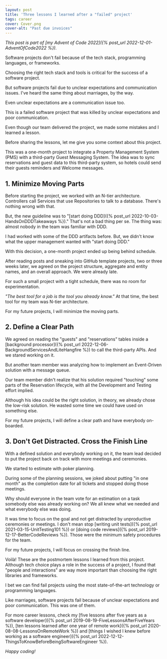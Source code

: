 ```yaml
---
layout: post
title: 'Three lessons I learned after a "failed" project'
tags: career
cover: Cover.png
cover-alt: "Past due invoices" 
---
```


_This post is part of [my Advent of Code 2022]({% post_url 2022-12-01-AdventOfCode2022 %})._

Software projects don't fail because of the tech stack, programming languages, or frameworks.

Choosing the right tech stack and tools is critical for the success of a software project.

But software projects fail due to unclear expectations and communication issues. I've heard the same thing about marriages, by the way.

Even unclear expectations are a communication issue too.

This is a failed software project that was killed by unclear expectations and poor communication.

Even though our team delivered the project, we made some mistakes and I learned a lesson.

Before sharing the lessons, let me give you some context about this project.

This was a one-month project to integrate a Property Management System (PMS) with a third-party Guest Messaging System. The idea was to sync reservations and guest data to this third-party system, so hotels could send their guests reminders and Welcome messages.

## 1. Minimize Moving Parts

Before starting the project, we worked with an N-tier architecture. Controllers call Services that use Repositories to talk to a database. There's nothing wrong with that.

But, the new guideline was to "[start doing DDD]({% post_url 2022-10-03-HandsOnDDDTakeaways %})." That's not a bad thing per se. The thing was: almost nobody in the team was familiar with DDD.

I had worked with some of the DDD artifacts before. But, we didn't know what the upper management wanted with "start doing DDD." 

With this decision, a one-month project ended up being behind schedule.

After reading posts and sneaking into GitHub template projects, two or three weeks later, we agreed on the project structure, aggregate and entity names, and an overall approach. We were already late.

For such a small project with a tight schedule, there was no room for experimentation.

_"The best tool for a job is the tool you already know."_ At that time, the best tool for my team was N-tier architecture.

For my future projects, I will minimize the moving parts.

## 2. Define a Clear Path

We agreed on reading the "guests" and "reservations" tables inside a [background processor]({% post_url 2022-12-06-BackgroundServicesAndLiteHangfire %}) to call the third-party APIs. And we stared working on it.

But another team member was analyzing how to implement an Event-Driven solution with a message queue.

Our team member didn't realize that his solution required "touching" some parts of the Reservation lifecycle, with all the Development and Testing effort implied.

Although his idea could be the right solution, in theory, we already chose the low-risk solution. He wasted some time we could have used on something else. 

For my future projects, I will define a clear path and have everybody on-boarded.

## 3. Don't Get Distracted. Cross the Finish Line

With a defined solution and everybody working on it, the team lead decided to put the project back on track with more meetings and ceremonies.

We started to estimate with poker planning.

During some of the planning sessions, we joked about putting "in one month" as the completion date for all tickets and stopped doing those meetings.

Why should everyone in the team vote for an estimation on a task somebody else was already working on? We all knew what we needed and what everybody else was doing.

It was time to focus on the goal and not get distracted by unproductive ceremonies or meetings. I don't mean stop [writing unit tests]({% post_url 2021-03-15-UnitTesting101 %}) or [doing code reviews]({% post_url 2019-12-17-BetterCodeReviews %}). Those were the minimum safety procedures for the team.

For my future projects, I will focus on crossing the finish line.

Voilà! These are the postmortem lessons I learned from this project. Although tech choice plays a role in the success of a project, I found that "people and interactions" are way more important than choosing the right libraries and frameworks.

I bet we can find fail projects using the most state-of-the-art technology or programming languages.

Like marriages, software projects fail because of unclear expectations and poor communication. This was one of them.

For more career lessons, check my [five lessons after five years as a software developer]({% post_url 2019-08-19-FiveLessonsAfterFiveYears %}), [ten lessons learned after one year of remote work]({% post_url 2020-08-08-LessonsOnRemoteWork %}) and [things I wished I knew before working as a software engineer]({% post_url 2022-12-12-ThingsToKnowBeforeBeingSoftwareEngineer %}).

_Happy coding!_